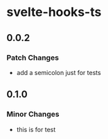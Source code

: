 # svelte-hooks-ts

## 0.0.2

### Patch Changes

- add a semicolon just for tests

## 0.1.0

### Minor Changes

- this is for test
